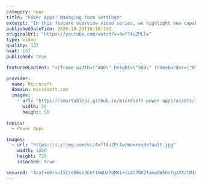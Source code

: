 ```yaml
---
category: news
title: "Power Apps: Managing form settings"
excerpt: "In this feature overview video series, we highlight new capabilities included in the latest update to Microsoft Power Apps.  Improvements to Microsoft Power Apps for managing form settings and events allow users to set various features on a form in the new modern designer.   Get the most out of Power"
publishedDateTime: 2020-10-29T18:18:14Z
originalUrl: "https://youtube.com/watch?v=4xfT4uZPLlw"
type: video
quality: 137
heat: 137
published: true

featuredContent: "<iframe width=\"800\" height=\"500\" frameborder=\"0\" src=\"https://www.youtube.com/embed/4xfT4uZPLlw\" allow=\"accelerometer; autoplay; encrypted-media; gyroscope; picture-in-picture\" allowfullscreen></iframe>"

provider:
  name: Microsoft
  domain: microsoft.com
  images:
    - url: "https://smartableai.github.io/microsoft-power-apps/assets/images/organizations/microsoft.com-50x50.jpg"
      width: 50
      height: 50

topics:
  - Power Apps

images:
  - url: "https://i.ytimg.com/vi/4xfT4uZPLlw/maxresdefault.jpg"
    width: 1280
    height: 720
    isCached: true

secured: "Acaf+ebrsvISC/dO6ss3C6t1mWUz7qMKi+iL4t78K2faowGW5hifgzXX/tNInUWFVOZLNNmxwrPo7QMNjAudbVkDmT2+NNURQWyXy04wF8UNrSRxx49E05x4eU9CoQUXTN71nq+QxKlzd6doV1yOUJbjp+azXGi+H/MmowGU5wy8WTLA5ayr9bRq5kKq3VQU+VtQQj8U+q49QdB1frJ2x6NPjqArWYfiaGQiIh6Rf2Pxq5BqmqEV6wxHrFcImpzICeS9/W6p0zukAEjpIvQPxHuQYZg02mtgEyytb+BjEnie9LG3s/7G5CnetioRI2L3CCwbFYGVwmkT8wUWqSVkSJbGWrZudwKmATYRKb2xdlBwyi3SplLjj4Crn/XZc3bqb/2ipRUe0bt0S3nXEQXATAD8K5rX12o+B0NhGMDijoY=;la27by8hXiKohsF1iCNZZQ=="
---
```



